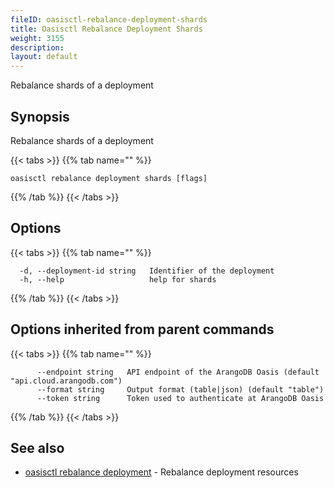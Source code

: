 ```yaml
---
fileID: oasisctl-rebalance-deployment-shards
title: Oasisctl Rebalance Deployment Shards
weight: 3155
description: 
layout: default
---
```

Rebalance shards of a deployment

## Synopsis

Rebalance shards of a deployment

{{< tabs >}}
{{% tab name="" %}}
```
oasisctl rebalance deployment shards [flags]
```
{{% /tab %}}
{{< /tabs >}}

## Options

{{< tabs >}}
{{% tab name="" %}}
```
  -d, --deployment-id string   Identifier of the deployment
  -h, --help                   help for shards
```
{{% /tab %}}
{{< /tabs >}}

## Options inherited from parent commands

{{< tabs >}}
{{% tab name="" %}}
```
      --endpoint string   API endpoint of the ArangoDB Oasis (default "api.cloud.arangodb.com")
      --format string     Output format (table|json) (default "table")
      --token string      Token used to authenticate at ArangoDB Oasis
```
{{% /tab %}}
{{< /tabs >}}

## See also

* [oasisctl rebalance deployment](oasisctl-rebalance-deployment)	 - Rebalance deployment resources

